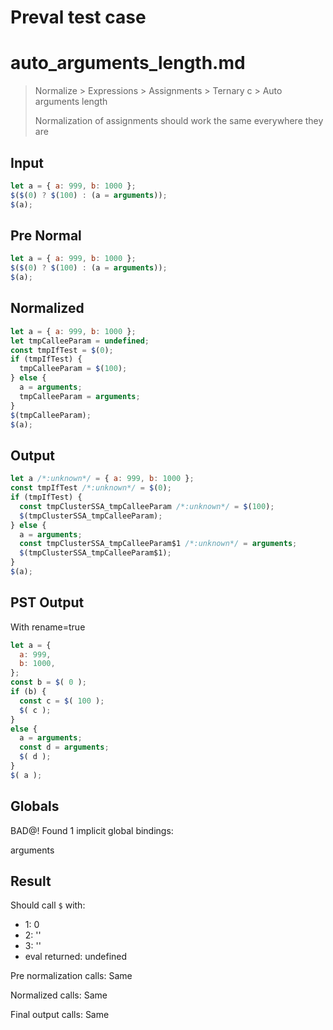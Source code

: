# Preval test case

# auto_arguments_length.md

> Normalize > Expressions > Assignments > Ternary c > Auto arguments length
>
> Normalization of assignments should work the same everywhere they are

## Input

`````js filename=intro
let a = { a: 999, b: 1000 };
$($(0) ? $(100) : (a = arguments));
$(a);
`````

## Pre Normal


`````js filename=intro
let a = { a: 999, b: 1000 };
$($(0) ? $(100) : (a = arguments));
$(a);
`````

## Normalized


`````js filename=intro
let a = { a: 999, b: 1000 };
let tmpCalleeParam = undefined;
const tmpIfTest = $(0);
if (tmpIfTest) {
  tmpCalleeParam = $(100);
} else {
  a = arguments;
  tmpCalleeParam = arguments;
}
$(tmpCalleeParam);
$(a);
`````

## Output


`````js filename=intro
let a /*:unknown*/ = { a: 999, b: 1000 };
const tmpIfTest /*:unknown*/ = $(0);
if (tmpIfTest) {
  const tmpClusterSSA_tmpCalleeParam /*:unknown*/ = $(100);
  $(tmpClusterSSA_tmpCalleeParam);
} else {
  a = arguments;
  const tmpClusterSSA_tmpCalleeParam$1 /*:unknown*/ = arguments;
  $(tmpClusterSSA_tmpCalleeParam$1);
}
$(a);
`````

## PST Output

With rename=true

`````js filename=intro
let a = {
  a: 999,
  b: 1000,
};
const b = $( 0 );
if (b) {
  const c = $( 100 );
  $( c );
}
else {
  a = arguments;
  const d = arguments;
  $( d );
}
$( a );
`````

## Globals

BAD@! Found 1 implicit global bindings:

arguments

## Result

Should call `$` with:
 - 1: 0
 - 2: '<Global Arguments>'
 - 3: '<Global Arguments>'
 - eval returned: undefined

Pre normalization calls: Same

Normalized calls: Same

Final output calls: Same
